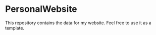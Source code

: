 # PersonalWebsite
This repository contains the data for my website. Feel free to use it as a template. 
